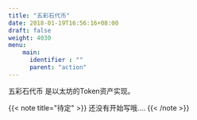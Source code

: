 ```yaml
---
title: "五彩石代币"
date: 2018-01-19T16:56:16+08:00
draft: false
weight: 4030
menu:
    main:
      identifier : ""
      parent: "action"
---
```


五彩石代币 是以太坊的Token资产实现。

{{< note title="待定" >}}
还没有开始写哦....
{{< /note >}}
 

